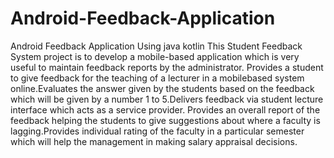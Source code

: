 # Android-Feedback-Application
Android Feedback Application Using java kotlin
This Student Feedback System project is to develop a mobile-based application which is very useful to maintain feedback reports by the administrator. Provides a student to give feedback for the teaching of a lecturer in a mobilebased system online.Evaluates the answer given by the students based on the feedback which will be given by a number 1 to 5.Delivers feedback via student lecture interface which acts as a service provider. Provides an overall report of the feedback helping the students to give suggestions about where a faculty is lagging.Provides individual rating of the faculty in a particular semester which will help the management in making salary appraisal decisions. 
